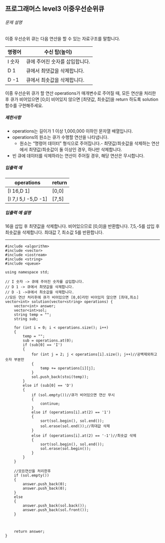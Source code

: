 ## 프로그래머스 level3 이중우선순위큐

###### 문제 설명

이중 우선순위 큐는 다음 연산을 할 수 있는 자료구조를 말합니다.

| 명령어 | 수신 탑(높이)                  |
| ------ | ------------------------------ |
| I 숫자 | 큐에 주어진 숫자를 삽입합니다. |
| D 1    | 큐에서 최댓값을 삭제합니다.    |
| D -1   | 큐에서 최솟값을 삭제합니다.    |

이중 우선순위 큐가 할 연산 operations가 매개변수로 주어질 때, 모든 연산을 처리한 후 큐가 비어있으면 [0,0] 비어있지 않으면 [최댓값, 최솟값]을 return 하도록 solution 함수를 구현해주세요.

##### 제한사항

- operations는 길이가 1 이상 1,000,000 이하인 문자열 배열입니다.
- operations의 원소는 큐가 수행할 연산을 나타냅니다.
  - 원소는 “명령어 데이터” 형식으로 주어집니다.- 최댓값/최솟값을 삭제하는 연산에서 최댓값/최솟값이 둘 이상인 경우, 하나만 삭제합니다.
- 빈 큐에 데이터를 삭제하라는 연산이 주어질 경우, 해당 연산은 무시합니다.

##### 입출력 예

| operations          | return |
| ------------------- | ------ |
| [I 16,D 1]          | [0,0]  |
| [I 7,I 5,I -5,D -1] | [7,5]  |

##### 입출력 예 설명

16을 삽입 후 최댓값을 삭제합니다. 비어있으므로 [0,0]을 반환합니다.
7,5,-5를 삽입 후 최솟값을 삭제합니다. 최대값 7, 최소값 5를 반환합니다.

___

```
#include <algorithm>
#include <vector>
#include <iostream>
#include <string>
#include <queue>

using namespace std;

// I 숫자 -> 큐에 주어진 숫자를 삽입합니다.
// D 1 -> 큐에서 최댓값을 삭제합니다.
// D -1 ->큐에서 최솟값을 삭제합니다.
//모든 연산 처리후에 큐가 비어있으면 [0,0]리턴 비어있지 않으면 [최대,최소]
vector<int> solution(vector<string> operations) {
	vector<int> answer;
	vector<int>sol;
	string temp = "";
	string sub;

	for (int i = 0; i < operations.size(); i++)
	{
		temp = "";
		sub = operations.at(0);
		if (sub[0] == 'I')
		{
			for (int j = 2; j < operations[i].size(); j++)//공백제외하고 숫자 부분만
			{
				temp += operations[i][j];
			}
			sol.push_back(stoi(temp));
		}
		else if (sub[0] == 'D')
		{
			if (sol.empty())//큐가 비어있으면 연산 무시 
			{
				continue;
			}
			else if (operations[i].at(2) == '1')
			{
				sort(sol.begin(), sol.end());
				sol.erase(sol.end());//최대값 삭제
			}
			else if (operations[i].at(2) == '-1')//최솟값 삭제
			{
				sort(sol.begin(), sol.end());
				sol.erase(sol.begin());
			}
		}
	}

	//모든연산을 처리한후
	if (sol.empty())
	{
		answer.push_back(0);
		answer.push_back(0);
	}
	else
	{
		answer.push_back(sol.back());
		answer.push_back(sol.front());
	}



	return answer;
}
```

